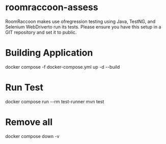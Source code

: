 # roomraccoon-assess
RoomRaccoon makes use ofregression testing using Java, TestNG, and Selenium WebDriverto run its tests. Please ensure you have this setup in a GIT repository and set it to public.


# Building Application 
docker compose -f docker-compose.yml up -d --build 


# Run Test 

docker compose run --rm test-runner mvn test   


# Remove all

 docker compose down -v 

